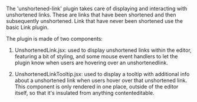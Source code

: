 The 'unshortened-link' plugin takes care of displaying and interacting with unshortened links.
These are links that have been shortened and then subsequently unshortened. Link that have
never been shortened use the basic Link plugin.

The plugin is made of two components:

1. UnshortenedLink.jsx: used to display unshortened links within the editor, featuring a bit
   of styling, and some mouse event handlers to let the plugin know when users
   are hovering over an unshortenedlink.

2. UnshortenedLinkTooltip.jsx: used to display a tooltip with additional info about a
   unshortened link when users hover over that unshortened link. This component is only
   rendered in one place, outside of the editor itself, so that it's insulated
   from anything contenteditable.
